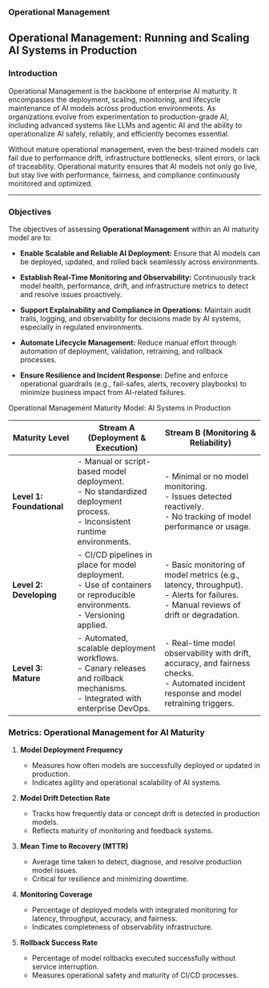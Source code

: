 ### Operational Management


## Operational Management: Running and Scaling AI Systems in Production

### Introduction
Operational Management is the backbone of enterprise AI maturity. It encompasses the deployment, scaling, monitoring, and lifecycle maintenance of AI models across production environments. As organizations evolve from experimentation to production-grade AI, including advanced systems like LLMs and agentic AI and the ability to operationalize AI safely, reliably, and efficiently becomes essential.

Without mature operational management, even the best-trained models can fail due to performance drift, infrastructure bottlenecks, silent errors, or lack of traceability. Operational maturity ensures that AI models not only go live, but stay live with performance, fairness, and compliance continuously monitored and optimized.

---

### Objectives

The objectives of assessing **Operational Management** within an AI maturity model are to:

- **Enable Scalable and Reliable AI Deployment:** Ensure that AI models can be deployed, updated, and rolled back seamlessly across environments.

- **Establish Real-Time Monitoring and Observability:** Continuously track model health, performance, drift, and infrastructure metrics to detect and resolve issues proactively.

- **Support Explainability and Compliance in Operations:** Maintain audit trails, logging, and observability for decisions made by AI systems, especially in regulated environments.

- **Automate Lifecycle Management:** Reduce manual effort through automation of deployment, validation, retraining, and rollback processes.

- **Ensure Resilience and Incident Response:** Define and enforce operational guardrails (e.g., fail-safes, alerts, recovery playbooks) to minimize business impact from AI-related failures.



Operational Management Maturity Model: AI Systems in Production

| **Maturity Level**         | **Stream A (Deployment & Execution)**                                                               | **Stream B (Monitoring & Reliability)**                                                        |
|----------------------------|----------------------------------------------------------------------------------------------------------------------------------|-------------------------------------------------------------------------------------------------------------------------------------------|
| **Level 1: Foundational**  | - Manual or script-based model deployment.<br>- No standardized deployment process.<br>- Inconsistent runtime environments.      | - Minimal or no model monitoring.<br>- Issues detected reactively.<br>- No tracking of model performance or usage.                        |
| **Level 2: Developing**    | - CI/CD pipelines in place for model deployment.<br>- Use of containers or reproducible environments.<br>- Versioning applied.   | - Basic monitoring of model metrics (e.g., latency, throughput).<br>- Alerts for failures.<br>- Manual reviews of drift or degradation.   |
| **Level 3: Mature**        | - Automated, scalable deployment workflows.<br>- Canary releases and rollback mechanisms.<br>- Integrated with enterprise DevOps. | - Real-time model observability with drift, accuracy, and fairness checks.<br>- Automated incident response and model retraining triggers. |




### Metrics: Operational Management for AI Maturity

1. **Model Deployment Frequency**
   - Measures how often models are successfully deployed or updated in production.
   - Indicates agility and operational scalability of AI systems.

2. **Model Drift Detection Rate**
   - Tracks how frequently data or concept drift is detected in production models.
   - Reflects maturity of monitoring and feedback systems.

3. **Mean Time to Recovery (MTTR)**
   - Average time taken to detect, diagnose, and resolve production model issues.
   - Critical for resilience and minimizing downtime.

4. **Monitoring Coverage**
   - Percentage of deployed models with integrated monitoring for latency, throughput, accuracy, and fairness.
   - Indicates completeness of observability infrastructure.

5. **Rollback Success Rate**
   - Percentage of model rollbacks executed successfully without service interruption.
   - Measures operational safety and maturity of CI/CD processes.
